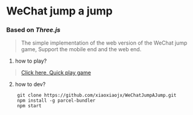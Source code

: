 # WeChat jump a jump

### Based on ***Three.js***

> The simple implementation of the web version of the WeChat jump game, Support the mobile end and the web end.

1. how to play?
> [Click here, Quick play game](https://xiaoxiaojx.github.io/wechat-jump-a-jump/dist/)

2. how to dev?
```
    git clone https://github.com/xiaoxiaojx/WeChatJumpAJump.git
    npm install -g parcel-bundler
    npm start
```
